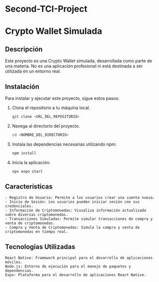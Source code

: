 # Second-TCI-Project

# Crypto Wallet Simulada

## Descripción

Este proyecto es una Crypto Wallet simulada, desarrollada como parte de una materia. No es una aplicación profesional ni está destinada a ser utilizada en un entorno real.

## Instalación

Para instalar y ejecutar este proyecto, sigue estos pasos:

1. Clona el repositorio a tu máquina local.

   ```bash
   git clone <URL_DEL_REPOSITORIO>

   ```

2. Navega al directorio del proyecto.
   ```bash
   cd <NOMBRE_DEL_DIRECTORIO>
   ```

3. Instala las dependencias necesarias utilizando npm:
    ```bash
    npm install
    ````

4. Inicia la aplicación:

    ```bash
    npx expo start
    ```

## Características

    - Registro de Usuario: Permite a los usuarios crear una cuenta nueva.
    - Inicio de Sesión: Los usuarios pueden iniciar sesión con sus credenciales.
    - Información de Criptomonedas: Visualiza información actualizada sobre diversas criptomonedas.
    - Transacciones Simuladas: Permite simular transacciones de compra y venta de criptomonedas.
    - Compra y Venta de Criptomonedas: Simula la compra y venta de criptomonedas en tiempo real.

## Tecnologías Utilizadas

    React Native: Framework principal para el desarrollo de aplicaciones móviles.
    Node.js: Entorno de ejecución para el manejo de paquetes y dependencias.
    Expo: Plataforma para el desarrollo de aplicaciones React Native.
